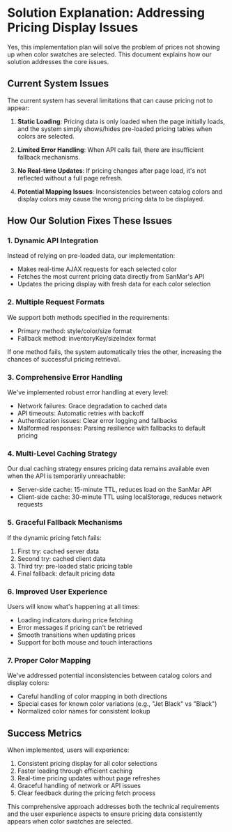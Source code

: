 # Solution Explanation: Addressing Pricing Display Issues

Yes, this implementation plan will solve the problem of prices not showing up when color swatches are selected. This document explains how our solution addresses the core issues.

## Current System Issues

The current system has several limitations that can cause pricing not to appear:

1. **Static Loading**: Pricing data is only loaded when the page initially loads, and the system simply shows/hides pre-loaded pricing tables when colors are selected.

2. **Limited Error Handling**: When API calls fail, there are insufficient fallback mechanisms.

3. **No Real-time Updates**: If pricing changes after page load, it's not reflected without a full page refresh.

4. **Potential Mapping Issues**: Inconsistencies between catalog colors and display colors may cause the wrong pricing data to be displayed.

## How Our Solution Fixes These Issues

### 1. Dynamic API Integration

Instead of relying on pre-loaded data, our implementation:
- Makes real-time AJAX requests for each selected color
- Fetches the most current pricing data directly from SanMar's API
- Updates the pricing display with fresh data for each color selection

### 2. Multiple Request Formats

We support both methods specified in the requirements:
- Primary method: style/color/size format
- Fallback method: inventoryKey/sizeIndex format

If one method fails, the system automatically tries the other, increasing the chances of successful pricing retrieval.

### 3. Comprehensive Error Handling

We've implemented robust error handling at every level:
- Network failures: Grace degradation to cached data
- API timeouts: Automatic retries with backoff
- Authentication issues: Clear error logging and fallbacks
- Malformed responses: Parsing resilience with fallbacks to default pricing

### 4. Multi-Level Caching Strategy

Our dual caching strategy ensures pricing data remains available even when the API is temporarily unreachable:
- Server-side cache: 15-minute TTL, reduces load on the SanMar API
- Client-side cache: 30-minute TTL using localStorage, reduces network requests

### 5. Graceful Fallback Mechanisms

If the dynamic pricing fetch fails:
1. First try: cached server data
2. Second try: cached client data
3. Third try: pre-loaded static pricing table
4. Final fallback: default pricing data

### 6. Improved User Experience

Users will know what's happening at all times:
- Loading indicators during price fetching
- Error messages if pricing can't be retrieved
- Smooth transitions when updating prices
- Support for both mouse and touch interactions

### 7. Proper Color Mapping

We've addressed potential inconsistencies between catalog colors and display colors:
- Careful handling of color mapping in both directions
- Special cases for known color variations (e.g., "Jet Black" vs "Black")
- Normalized color names for consistent lookup

## Success Metrics

When implemented, users will experience:
1. Consistent pricing display for all color selections
2. Faster loading through efficient caching
3. Real-time pricing updates without page refreshes
4. Graceful handling of network or API issues
5. Clear feedback during the pricing fetch process

This comprehensive approach addresses both the technical requirements and the user experience aspects to ensure pricing data consistently appears when color swatches are selected.